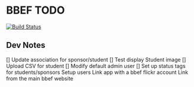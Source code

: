 BBEF TODO
====
[![Build Status](https://travis-ci.org/mndeguzman/BBEF.png)](https://travis-ci.org/mndeguzman/BBEF.png)

Dev Notes
---------------

[] Update association for sponsor/student
[] Test display Student image
[] Upload CSV for student
[] Modify default admin user
[] Set up status tags for students/sponsors
Setup users
Link app with a bbef flickr account
Link from the main bbef website

